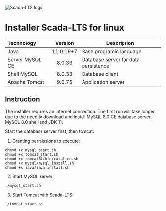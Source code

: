 
![Scada-LTS logo](https://yt3.ggpht.com/2V_jz6rC-_z3Ir1SL5_TctnE5HAbq_rWbF0PHSfRy3VXdwowrP2XEfTpAcr_VH1TUbzsWjUVWTs=w2120-fcrop64=1,00005a57ffffa5a8-k-c0xffffffff-no-nd-rj)
# Installer Scada-LTS for linux
| Technology | Version | Description |
| :--- | :---: | --- |
| Java | 11.0.19+7 | Base programic language |
| Server MySQL CE | 8.0.33 | Database server for data persistence |
| Shell MySQL | 8.0.33 | Database client |
| Apache Tomcat | 9.0.75 | Application server |

## Instruction 
The installer requires an internet connection. The first run will take longer due to the need to download and install MySQL 8.0 CE database server, MySQL 8.0 shell and JDK 11.

Start the database server first, then tomcat:
1. Granting permissions to execute:
````
chmod +x mysql_start.sh
chmod +x tomcat_start.sh
chmod +x tomcat64/bin/catalina.sh
chmod +x mysql/mysql_install.sh
chmod +x java/java_install.sh
````
2. Start MySQL server:
````
./mysql_start.sh
````
3. Start Tomcat with Scada-LTS:
````
./tomcat_start.sh
````
